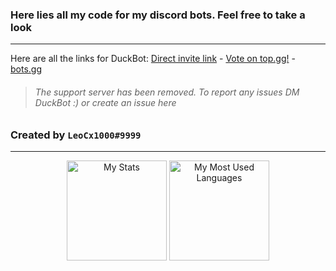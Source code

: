 ### Here lies all my code for my discord bots. Feel free to take a look
-----------------------------------------
Here are all the links for DuckBot:
[Direct invite link](https://discord.com/api/oauth2/authorize?client_id=788278464474120202&permissions=8&scope=bot) - [Vote on top.gg!](https://top.gg/bot/788278464474120202#/) - [bots.gg](https://discord.bots.gg/bots/788278464474120202)

> ###### The support server has been removed. To report any issues DM DuckBot :) or create an issue here
### Created by `LeoCx1000#9999`
----------------------------------------
<p align="center">
    <img alt="My Stats" height="160em"  src="https://github-readme-stats.vercel.app/api?username=LeoCx1000&theme=material-palenight&show_icons=tru">
    <img alt="My Most Used Languages" height="160em" src="https://github-readme-stats.vercel.app/api/top-langs/?username=LeoCx1000&hide=html&layout=compact&theme=material-palenight">
</p>
